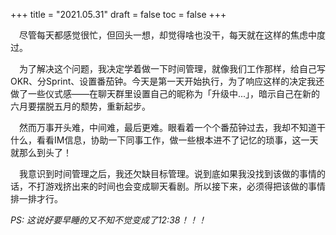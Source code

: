+++
title = "2021.05.31"
draft = false
toc = false
+++

&emsp;尽管每天都感觉很忙，但回头一想，却觉得啥也没干，每天就在这样的焦虑中度过。

&emsp;为了解决这个问题，我决定学着做一下时间管理，就像我们工作那样，给自己写OKR、分Sprint、设置番茄钟。今天是第一天开始执行，为了响应这样的决定我还做了一些仪式感——在聊天群里设置自己的昵称为「升级中...」，暗示自己在新的六月要摆脱五月的颓势，重新起步。

&emsp;然而万事开头难，中间难，最后更难。眼看着一个个番茄钟过去，我却不知道干什么，看看IM信息，协助一下同事工作，做一些根本进不了记忆的琐事，这一天就那么到头了！

&emsp;我意识到时间管理之后，我还欠缺目标管理。说到底如果我没找到该做的事情的话，不打游戏挤出来的时间也会变成聊天看剧。所以接下来，必须得把该做的事情排一排才行。

*PS: 这说好要早睡的又不知不觉变成了12:38！！！*

